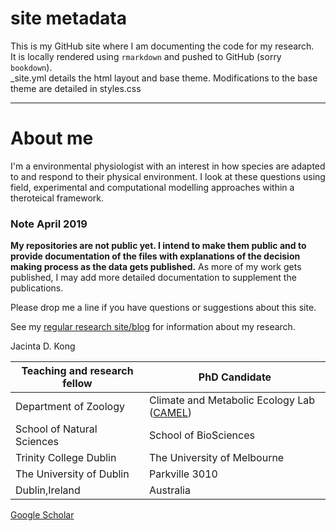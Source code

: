 

# site metadata

This is my GitHub site where I am documenting the code for my research.  
It is locally rendered using `rmarkdown` and pushed to GitHub (sorry `bookdown`).  
_site.yml details the html layout and base theme. Modifications to the base theme are detailed in styles.css

***

# About me
I'm a environmental physiologist with an interest in how species are adapted to and respond to their physical environment. I look at these questions using field, experimental and computational modelling approaches within a theroteical framework.

### Note April 2019
**My repositories are not public yet. I intend to make them public and to provide documentation of the files with explanations of the decision making process as the data gets published.** As more of my work gets published, I may add more detailed documentation to supplement the publications.

Please drop me a line if you have questions or suggestions about this site.

See my [regular research site/blog](https://jacintakongresearch.wordpress.com) for information about my research. 

Jacinta D. Kong  

| Teaching and research fellow | PhD Candidate |  
| ------------- | ------------- |
| Department of Zoology | Climate and Metabolic Ecology Lab ([CAMEL](https://camelunimelb.wordpress.com)) |
| School of Natural Sciences | School of BioSciences |
| Trinity College Dublin | The University of Melbourne |
| The University of Dublin | Parkville 3010 |
| Dublin,Ireland | Australia |

[Google Scholar](https://scholar.google.com/citations?user=637pv-sAAAAJ&hl=en&oi=ao)
